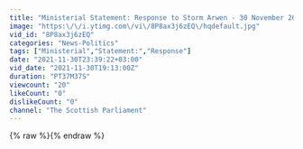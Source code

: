 ```yaml
---
title: "Ministerial Statement: Response to Storm Arwen - 30 November 2021"
image: "https:\/\/i.ytimg.com\/vi\/8P8ax3j6zEQ\/hqdefault.jpg"
vid_id: "8P8ax3j6zEQ"
categories: "News-Politics"
tags: ["Ministerial","Statement:","Response"]
date: "2021-11-30T23:39:22+03:00"
vid_date: "2021-11-30T19:13:00Z"
duration: "PT37M37S"
viewcount: "20"
likeCount: "0"
dislikeCount: "0"
channel: "The Scottish Parliament"
---
```

{% raw %}{% endraw %}
